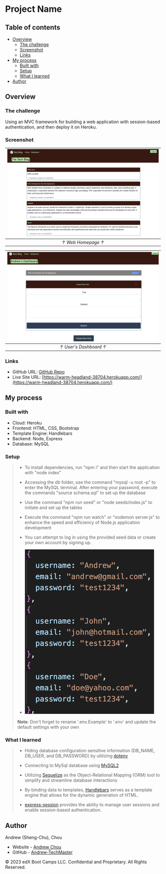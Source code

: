 # Project Name

## Table of contents

- [Overview](#overview)
  - [The challenge](#the-challenge)
  - [Screenshot](#screenshot)
  - [Links](#links)
- [My process](#my-process)
  - [Built with](#built-with)
  - [Setup](#setup)
  - [What I learned](#what-i-learned)
- [Author](#author)

## Overview

### The challenge

Using an MVC framework for building a web application with session-based authentication, and then deploy it on Heroku.

### Screenshot

| ![screentshot01](./assets/01.png) |
| :-------------------------------: |
|        _↑ Web Homepage ↑_         |

| ![screentshot02](./assets/02.png) |
| :-------------------------------: |
|      _↑ User's Dashboard ↑_       |

### Links

- GitHub URL: [GitHub Repo](https://github.com/Andrew-TechMaster/Andrew-UWBootcampChallenge-12-Tech-Blog)
- Live Site URL: [https://warm-headland-38704.herokuapp.com/](https://warm-headland-38704.herokuapp.com/)

## My process

### Built with

- Cloud: Heroku
- Frontend: HTML, CSS, Bootstrap
- Template Engine: Handlebars
- Backend: Node, Express
- Database: MySQL

### Setup

> - To install dependencies, run "npm i" and then start the application with "node index"
>
> - Accessing the db folder, use the command "mysql -u root -p" to enter the MySQL terminal. After entering your password, execute the commands "source schema.sql" to set up the database
>
> - Use the command "npm run seed" or "node seeds/index.js" to initiate and set up the tables
>
> - Execute the command "npm run watch" or "nodemon server.js" to enhance the speed and efficiency of Node.js application development
>
> - You can attempt to log in using the provided seed data or create your own account by signing up.
> - ![User Seed data](./assets/seed.png)
>
> **Note**: Don't forget to rename '.env.Example' to '.env' and update the default settings with your own

### What I learned

> - Hiding database configuration sensitive information (DB_NAME, DB_USER, and DB_PASSWORD) by utilizing [dotenv](https://www.npmjs.com/package/dotenv)
>
> - Connecting to MySql database using [MySQL2](https://www.npmjs.com/package/mysql2)
>
> - Utilizing [Sequelize](https://www.npmjs.com/package/sequelize) as the Object-Relational Mapping (ORM) tool to simplify and streamline database interactions
>
> - By binding data to templates, [Handlebars](https://handlebarsjs.com/guide/) serves as a template engine that allows for the dynamic generation of HTML.
>
> - [express-session](https://expressjs.com/en/resources/middleware/session.html) provides the ability to manage user sessions and enable session-based authentication.

## Author

Andrew (Sheng-Chu), Chou

- Website - [Andrew Chou](https://andrew-techmaster.github.io/Andrew-UWBootcamp-Challenge-02/)
- GitHub - [Andrew-TechMaster](https://github.com/Andrew-TechMaster)

© 2023 edX Boot Camps LLC. Confidential and Proprietary. All Rights Reserved.
